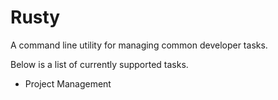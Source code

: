 # Rusty
A command line utility for managing common developer tasks.

Below is a list of currently supported tasks. 

- Project Management 

